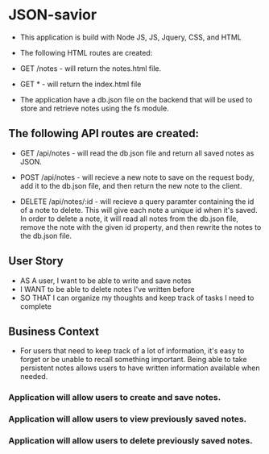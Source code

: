 # JSON-savior

* This application is build with Node JS, JS, Jquery, CSS, and HTML

* The following HTML routes are created:


* GET /notes - will return the notes.html file.


* GET * - will return the index.html file




* The application have a db.json file on the backend that will be used to store and retrieve notes using the fs module.


## The following API routes are created:


* GET /api/notes - will read the db.json file and return all saved notes as JSON.


* POST /api/notes - will recieve a new note to save on the request body, add it to the db.json file, and then return the new note to the client.


* DELETE /api/notes/:id - will recieve a query paramter containing the id of a note to delete. This will give each note a unique id when it's saved. In order to delete a note, it  will read all notes from the db.json file, remove the note with the given id property, and then rewrite the notes to the db.json file.





## User Story

* AS A user, I want to be able to write and save notes
* I WANT to be able to delete notes I've written before
* SO THAT I can organize my thoughts and keep track of tasks I need to complete

## Business Context

* For users that need to keep track of a lot of information, it's easy to forget or be unable to recall something important. Being  able to take persistent notes allows users to have written information available when needed.


### Application will allow users to create and save notes.
### Application will allow users to view previously saved notes.
### Application will allow users to delete previously saved notes.